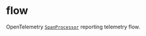 # flow

OpenTelemetry [`SpanProcessor`] reporting telemetry flow.

[`SpanProcessor`]: https://pkg.go.dev/go.opentelemetry.io/otel/sdk/trace#SpanProcessor
